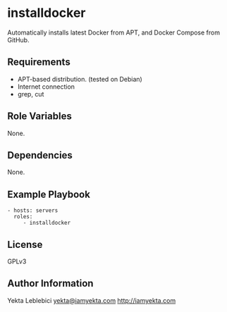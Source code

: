 installdocker
=========

Automatically installs latest Docker from APT, and Docker Compose from GitHub.

Requirements
------------

* APT-based distribution. (tested on Debian)
* Internet connection
* grep, cut

Role Variables
--------------

None.

Dependencies
------------

None.

Example Playbook
----------------

    - hosts: servers
      roles:
         - installdocker

License
-------

GPLv3

Author Information
------------------

Yekta Leblebici <yekta@iamyekta.com>
http://iamyekta.com
